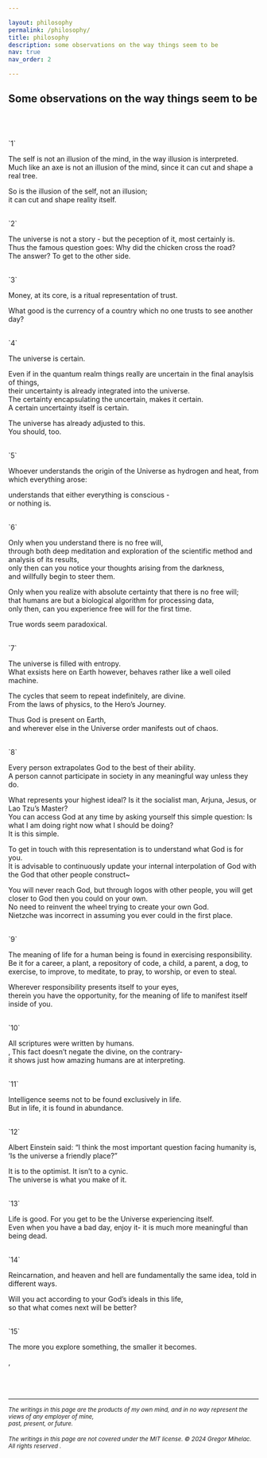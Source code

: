 ```yaml
---

layout: philosophy
permalink: /philosophy/
title: philosophy
description: some observations on the way things seem to be
nav: true
nav_order: 2

---
```

## Some observations on the way things seem to be

<br>
<br>
<br>
`1`

The self is not an illusion of the mind, in the way illusion is interpreted.<br>
Much like an axe is not an illusion of the mind, since it can cut and shape a real tree.<br>

So is the illusion of the self, not an illusion; <br>
it can cut and shape reality itself.

<br>
`2`

The universe is not a story - but the peception of it, most certainly is. <br>
Thus the famous question goes: Why did the chicken cross the road? <br>
The answer? To get to the other side.

<br>
`3`

Money, at its core, is a ritual representation of trust.<br>

What good is the currency of a country which no one trusts to see another day?

<br>
`4`

The universe is certain.<br>

Even if in the quantum realm things really are uncertain in the final anaylsis of things,<br>
their uncertainty is already integrated into the universe.<br>
The certainty encapsulating the uncertain, makes it certain.<br>
A certain uncertainty itself is certain. <br>

The universe has already adjusted to this.<br>
You should, too.

<br>
`5`

Whoever understands the origin of the Universe as hydrogen and heat, from which everything arose:<br>

understands that either everything is conscious - <br>
or nothing is.

<br>
`6`

Only when you understand there is no free will, <br>
through both deep meditation and exploration of the scientific method and analysis of its results,<br>
only then can you notice your thoughts arising from the darkness,<br>
and willfully begin to steer them.<br>

Only when you realize with absolute certainty that there is no free will; <br>
that humans are but a biological algorithm for processing data,<br>
only then, can you experience free will for the first time.<br>

True words seem paradoxical.

<br>
`7`

The universe is filled with entropy. <br>
What exsists here on Earth however, behaves rather like a well oiled machine.<br>

The cycles that seem to repeat indefinitely, are divine. <br>
From the laws of physics, to the Hero’s Journey.<br>

Thus God is present on Earth,<br>
and wherever else in the Universe order manifests out of chaos.

<br>
`8`

Every person extrapolates God to the best of their ability. <br>
A person cannot participate in society in any meaningful way unless they do.<br>

What represents your highest ideal? Is it the socialist man, Arjuna, Jesus, or Lao Tzu’s Master? <br>
You can access God at any time by asking yourself this simple question: Is what I am doing right now what I should be doing?<br>
It is this simple. <br>

To get in touch with this representation is to understand what God is for you.<br>
It is advisable to continuously update your internal interpolation of God with the God that other people construct~<br>

You will never reach God, but through logos with other people, you will get closer to God then you could on your own.<br>
No need to reinvent the wheel trying to create your own God. <br>
Nietzche was incorrect in assuming you ever could in the first place.

<br>
`9`

The meaning of life for a human being is found in exercising responsibility. <br>
Be it for a career, a plant, a repository of code, a child, a parent, a dog, to exercise, to improve, to meditate, to pray, to worship, or even to steal.<br>

Wherever responsibility presents itself to your eyes,<br>
therein you have the opportunity, for the meaning of life to manifest itself inside of you.

<br>
`10`

All scriptures were written by humans.<br>
‚
This fact doesn’t negate the divine, on the contrary- <br>
it shows just how amazing humans are at interpreting.

<br>
`11`

Intelligence seems not to be found exclusively in life.<br>
But in life, it is found in abundance.

<br>
`12`

Albert Einstein said: “I think the most important question facing humanity is, ‘Is the universe a friendly place?”<br>

It is to the optimist. It isn’t to a cynic.<br>
The universe is what you make of it.

<br>
`13`

Life is good. For you get to be the Universe experiencing itself. <br>
Even when you have a bad day, enjoy it- it is much more meaningful than being dead.

<br>
`14`

Reincarnation, and heaven and hell are fundamentally the same idea, told in different ways.<br>

Will you act according to your God’s ideals in this life, <br>
so that what comes next will be better?

<br>
`15`

The more you explore something, the smaller it becomes. <br>

‚
<br>
<br>
<br>
<br>

---

<small><i>The writings in this page are the products of my own mind, and in no way represent the views of any employer of mine,<br></i></small>
<small><i>past, present, or future.</i></small><br>
<br>
<small><i>The writings in this page are not covered under the MIT license. © 2024 Gregor Mihelac. All rights reserved .</i></small>

